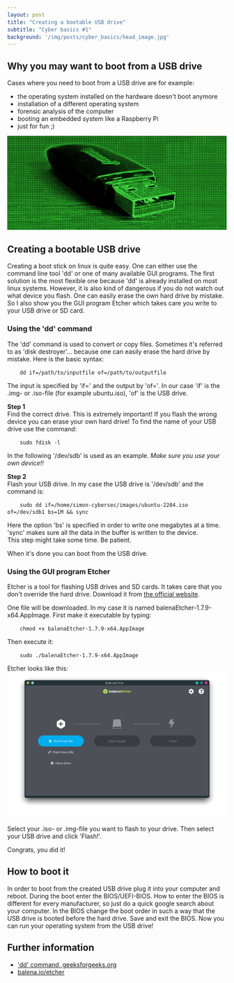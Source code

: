 ```yaml
---
layout: post
title: "Creating a bootable USB drive"
subtitle: "Cyber basics #1"
background: '/img/posts/cyber_basics/head_image.jpg'
---
```


## Why you may want to boot from a USB drive
Cases where you need to boot from a USB drive are for example:
- the operating system installed on the hardware doesn't boot anymore
- installation of a different operating system
- forensic analysis of the computer
- booting an embedded system like a Raspberry Pi
- just for fun ;)   

![picture-usb-stick](/img/posts/cyber_basics/usb_stick_green.jpg)


## Creating a bootable USB drive

Creating a boot stick on linux is quite easy. One can either use the command line tool 'dd' or one of many available GUI programs.
The first solution is the most flexible one because 'dd' is already installed on most linux systems. However, it is also kind of dangerous if you do not watch out what device you flash. One can easily erase the own hard drive by mistake. So I also show you the GUI program Etcher which takes care you write to your USB drive or SD card.  

### Using the 'dd' command

The 'dd' command is used to convert or copy files. Sometimes it's referred to as 'disk destroyer'... because one can easily erase the hard drive by mistake. Here is the basic syntax:

        dd if=/path/to/inputfile of=/path/to/outputfile  

The input is specified by 'if=' and the output by 'of='. In our case 'if' is the .img- or .iso-file (for example ubuntu.iso), 'of' is the USB drive.  

**Step 1**  
Find the correct drive. This is extremely important! If you flash the wrong device you can erase your own hard drive! To find the name of your USB drive use the command:

        sudo fdisk -l

In the following '/dev/sdb' is used as an example. *Make sure you use your own device!!*

**Step 2**  
Flash your USB drive. In my case the USB drive is '/dev/sdb' and the command is:

        sudo dd if=/home/simon-cybersec/images/ubuntu-2204.iso of=/dev/sdb1 bs=1M && sync

Here the option 'bs' is specified in order to write one megabytes at a time. 'sync' makes sure all the data in the buffer is written to the device.  
This step might take some time. Be patient.  

When it's done you can boot from the USB drive.
 

### Using the GUI program Etcher

Etcher is a tool for flashing USB drives and SD cards. It takes care that you don't override the hard drive. Download it from [the official website](https://www.balena.io/etcher/).  

One file will be downloaded. In my case it is named balenaEtcher-1.7.9-x64.AppImage. First make it executable by typing:  

        chmod +x balenaEtcher-1.7.9-x64.AppImage

Then execute it:

        sudo ./balenaEtcher-1.7.9-x64.AppImage

Etcher looks like this:
![picture-etcher](/img/posts/cyber_basics/etcher.png)

Select your .iso- or .img-file you want to flash to your drive. Then select your USB drive and click 'Flash!'.  

Congrats, you did it!

## How to boot it

In order to boot from the created USB drive plug it into your computer and reboot. During the boot enter the BIOS/UEFI-BIOS. How to enter the BIOS is different for every manufacturer, so just do a quick google search about your computer. In the BIOS change the boot order in such a way that the USB drive is booted before the hard drive. Save and exit the BIOS. Now you can run your operating system from the USB drive!

## Further information
- ['dd' command, geeksforgeeks.org](https://www.geeksforgeeks.org/dd-command-linux/)
- [balena.io/etcher](https://www.balena.io/etcher/)